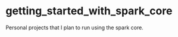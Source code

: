 getting_started_with_spark_core
===============================

Personal projects that I plan to run using the spark core.
